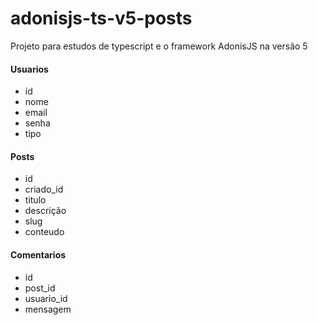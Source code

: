 # adonisjs-ts-v5-posts

Projeto para estudos de typescript e o framework AdonisJS na versão 5

#### Usuarios

- id
- nome
- email
- senha
- tipo

#### Posts

- id
- criado_id
- titulo
- descrição
- slug
- conteudo

#### Comentarios

- id
- post_id
- usuario_id
- mensagem

